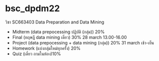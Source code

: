 # bsc_dpdm22
วิชา SC663403 Data Preparation and Data Mining 

- Midterm  (data prepocessing ปฏิบัติ (กลุ่ม)) 20%
- Final    (ทฤษฎี data mining เดี่ยว) 30% 28 march 13.00-16.00
- Project  (data prepocessing + data mining (กลุ่ม)) 20% 31 march เช้า-เย็น
- Homework (แบ่งกลุ่มใหม่ทุกครั้ง) 20%
- Quiz     (เดี่ยว ถามในห้อง)10%
